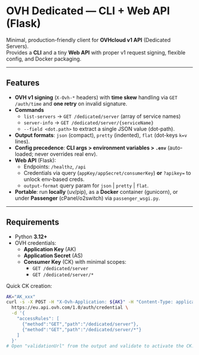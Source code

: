 # OVH Dedicated — CLI + Web API (Flask)

Minimal, production-friendly client for **OVHcloud v1 API** (Dedicated Servers).  
Provides a **CLI** and a tiny **Web API** with proper v1 request signing, flexible config, and Docker packaging.

---

## Features

- **OVH v1 signing** (`X-Ovh-*` headers) with **time skew** handling via `GET /auth/time` and **one retry** on invalid signature.
- **Commands**
  - `list-servers` → `GET /dedicated/server` (array of service names)
  - `server-info` → `GET /dedicated/server/{serviceName}`
  - `--field <dot.path>` to extract a single JSON value (dot-path).
- **Output formats**: `json` (compact), `pretty` (indented), `flat` (dot-keys `k=v` lines).
- **Config precedence**: **CLI args > environment variables > `.env`** (auto-loaded; never overrides real env).
- **Web API** (Flask):
  - Endpoints: `/healthz`, `/api`
  - Credentials via query (`appKey/appSecret/consumerKey`) **or** `?apikey=` to unlock env-based creds.
  - `output-format` query param for `json` | `pretty` | `flat`.
- **Portable**: run **locally** (uv/pip), as a **Docker** container (gunicorn), or under **Passenger** (cPanel/o2switch) via `passenger_wsgi.py`.

---

## Requirements

- Python **3.12+**
- OVH credentials:
  - **Application Key** (AK)
  - **Application Secret** (AS)
  - **Consumer Key** (CK) with minimal scopes:
    - `GET /dedicated/server`
    - `GET /dedicated/server/*`

Quick CK creation:
```bash
AK="AK_xxx"
curl -s -X POST -H "X-Ovh-Application: ${AK}" -H "Content-Type: application/json" \
  https://eu.api.ovh.com/1.0/auth/credential \
  -d '{
    "accessRules": [
      {"method":"GET","path":"/dedicated/server"},
      {"method":"GET","path":"/dedicated/server/*"}
    ]
  }'
# Open "validationUrl" from the output and validate to activate the CK.

